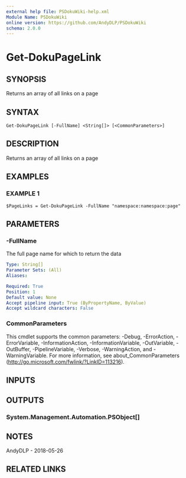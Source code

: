 ```yaml
---
external help file: PSDokuWiki-help.xml
Module Name: PSDokuWiki
online version: https://github.com/AndyDLP/PSDokuWiki
schema: 2.0.0
---
```


# Get-DokuPageLink

## SYNOPSIS
Returns an array of all links on a page

## SYNTAX

```
Get-DokuPageLink [-FullName] <String[]> [<CommonParameters>]
```

## DESCRIPTION
Returns an array of all links on a page

## EXAMPLES

### EXAMPLE 1
```
$PageLinks = Get-DokuPageLink -FullName "namespace:namespace:page"
```

## PARAMETERS

### -FullName
The full page name for which to return the data

```yaml
Type: String[]
Parameter Sets: (All)
Aliases:

Required: True
Position: 1
Default value: None
Accept pipeline input: True (ByPropertyName, ByValue)
Accept wildcard characters: False
```

### CommonParameters
This cmdlet supports the common parameters: -Debug, -ErrorAction, -ErrorVariable, -InformationAction, -InformationVariable, -OutVariable, -OutBuffer, -PipelineVariable, -Verbose, -WarningAction, and -WarningVariable. For more information, see about_CommonParameters (http://go.microsoft.com/fwlink/?LinkID=113216).

## INPUTS

## OUTPUTS

### System.Management.Automation.PSObject[]
## NOTES
AndyDLP - 2018-05-26

## RELATED LINKS
